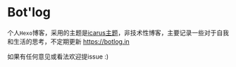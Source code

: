 # Bot'log

个人`Hexo`博客，采用的主题是[icarus主题](https://github.com/ppoffice/hexo-theme-icarus)，非技术性博客，主要记录一些对于自我和生活的思考，不定期更新 https://botlog.in

如果有任何意见或看法欢迎提issue :)